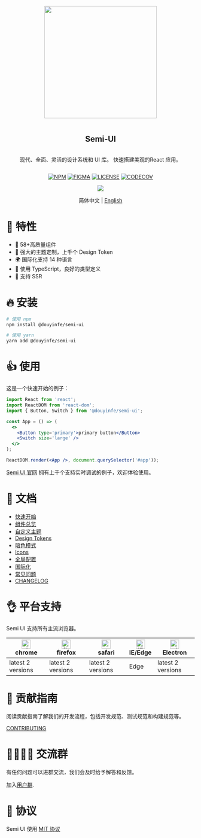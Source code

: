 <div align="center">
<article style="display: flex; flex-direction: column; align-items: center; justify-content: center;">
    <p align="center"><img width="300" src="https://lf1-cdn-tos.bytescm.com/obj/ttfe/ies/semi/SemiLogo/Logo_1576122865926.png" /></p>
    <h1 style="width: 100%; text-align: center;">Semi-UI</h1>
    <p>
        现代、全面、灵活的设计系统和 UI 库。 快速搭建美观的React 应用。
    </p>
</article>
    
<div align="center">

[![NPM][npm-badge]][npm-url] [![FIGMA][figma-badge]][figma-url] [![LICENSE][license-badge]][license-url] [![CODECOV][codecov-badge]][codecov-url]


[npm-badge]: https://img.shields.io/npm/v/@douyinfe/semi-ui.svg
[npm-url]: https://www.npmjs.com/package/@douyinfe/semi-ui
[figma-badge]: https://img.shields.io/badge/Figma-UIKit-%2318a0fb
[figma-url]: https://www.figma.com/@semi

[license-badge]: https://img.shields.io/npm/l/@douyinfe/semi-ui
[license-url]: https://github.com/DouyinFE/semi-design/blob/main/LICENSE
[codecov-badge]: https://img.shields.io/codecov/c/gh/DouyinFE/semi-design
[codecov-url]: https://app.codecov.io/gh/DouyinFE/semi-design

</div>

<p>
    <img src="https://lf3-static.bytednsdoc.com/obj/eden-cn/ptlz_zlp/ljhwZthlaukjlkulzlp/semi-info-1.gif" />
</p>

简体中文 | [English](./README.md)

</div>

# 🎉 特性

- 💪 58+高质量组件
- 💅 强大的主题定制，上千个 Design Token
- 🌍 国际化支持 14 种语言
- 👏 使用 TypeScript，良好的类型定义
- 🥳 支持 SSR

# 🔥 安装

```sh
# 使用 npm
npm install @douyinfe/semi-ui

# 使用 yarn
yarn add @douyinfe/semi-ui

```

# 👍 使用

这是一个快速开始的例子：

```jsx
import React from 'react';
import ReactDOM from 'react-dom';
import { Button, Switch } from '@douyinfe/semi-ui';

const App = () => (
  <>
    <Button type='primary'>primary button</Button>
    <Switch size='large' />
  </>
);

ReactDOM.render(<App />, document.querySelector('#app'));
```

[Semi UI 官网](https://semi.design) 拥有上千个支持实时调试的例子，欢迎体验使用。

# 📌 文档

* [快速开始](https://semi.design/zh-CN/start/getting-started)
* [组件总览](https://semi.design/zh-CN/start/overview)
* [自定义主题](https://semi.design/zh-CN/start/customize-theme)
* [Design Tokens](https://semi.design/zh-CN/basic/tokens)
* [暗色模式](https://semi.design/zh-CN/start/dark-mode)
* [Icons](https://semi.design/zh-CN/basic/icon)
* [全局配置](https://semi.design/zh-CN/other/configprovider)
* [国际化](https://semi.design/zh-CN/other/locale)
* [常见问题](https://semi.design/zh-CN/start/faq)
* [CHANGELOG](https://semi.design/zh-CN/start/changelog)

# 👌 平台支持

Semi UI 支持所有主流浏览器。

|[<img alt="chrome" height="24px" src="https://cdnjs.cloudflare.com/ajax/libs/browser-logos/70.4.0/chrome/chrome.png" />](https://cdnjs.cloudflare.com/ajax/libs/browser-logos/70.4.0/chrome/chrome.png)<br>chrome|[<img alt="firefox" height="24px" src="https://cdnjs.cloudflare.com/ajax/libs/browser-logos/70.4.0/firefox/firefox.png" />](https://cdnjs.cloudflare.com/ajax/libs/browser-logos/70.4.0/firefox/firefox.png)<br>firefox|[<img alt="safari" height="24px" src="https://cdnjs.cloudflare.com/ajax/libs/browser-logos/70.4.0/safari/safari.png" />](https://cdnjs.cloudflare.com/ajax/libs/browser-logos/70.4.0/safari/safari.png)<br>safari|[<img alt="IE/Edge" height="24px" src="https://cdnjs.cloudflare.com/ajax/libs/browser-logos/70.4.0/edge/edge.png" />](https://cdnjs.cloudflare.com/ajax/libs/browser-logos/70.4.0/edge/edge.png)<br> IE/Edge|[<img alt="electron" height="24px" src="https://cdnjs.cloudflare.com/ajax/libs/browser-logos/70.4.0/electron/electron.png" />](https://cdnjs.cloudflare.com/ajax/libs/browser-logos/70.4.0/electron/electron.png)<br>Electron|
|--|--|--|--|--|
| latest 2 versions | latest 2 versions | latest 2 versions | Edge | latest 2 versions |

# 👐 贡献指南

阅读贡献指南了解我们的开发流程，包括开发规范、测试规范和构建规范等。

[CONTRIBUTING](CONTRIBUTING.md)


# 👨‍👨‍👧‍👦 交流群

有任何问题可以进群交流，我们会及时给予解答和反馈。

加入[用户群](https://bytedance.feishu.cn/docs/doccnw93Dujm3UCkHRDTMTm1qwe#).

# 🎈 协议

Semi UI 使用 [MIT 协议](LICENSE)
